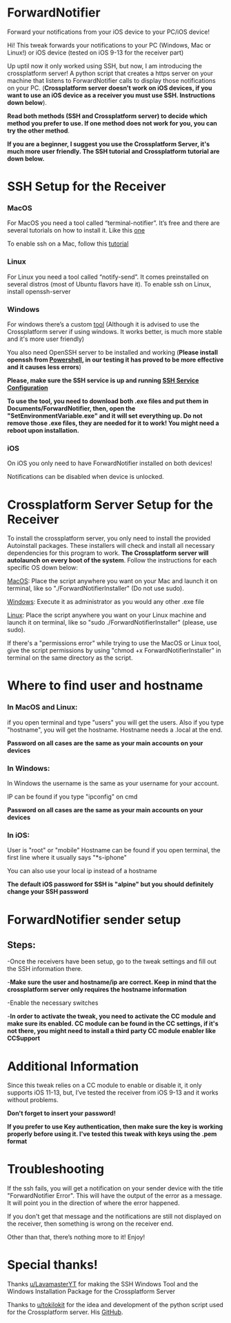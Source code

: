 # ForwardNotifier
Forward your notifications from your iOS device to your PC/iOS device!


Hi! This tweak forwards your notifications to your PC (Windows, Mac or Linux!) or iOS device (tested on iOS 9-13 for the receiver part)

Up uptil now it only worked using SSH, but now, I am introducing the crossplatform server! A python script that creates a https server on your machine that listens to ForwardNotifier calls to display those notifications on your PC. (**Crossplatform server doesn't work on iOS devices, if you want to use an iOS device as a receiver you must use SSH. Instructions down below**).

**Read both methods (SSH and Crossplatform server) to decide which method you prefer to use. If one method does not work for you, you can try the other method**.

**If you are a beginner, I suggest you use the Crossplatform Server, it's much more user friendly. The SSH tutorial and Crossplatform tutorial are down below.**

# SSH Setup for the Receiver

### MacOS

For MacOS you need a tool called “terminal-notifier”. It’s free and there are several tutorials on how to install it. Like this [one](https://brewinstall.org/install-terminal-notifier-on-mac-with-brew/)

To enable ssh on a Mac, follow this [tutorial](https://www.google.com/url?sa=t&rct=j&q=&esrc=s&source=web&cd=&cad=rja&uact=8&ved=2ahUKEwi6pbvMidzpAhURahQKHQYaBvsQFjACegQIDBAG&url=https%3A%2F%2Fosxdaily.com%2F2011%2F09%2F30%2Fremote-login-ssh-server-mac-os-x%2F&usg=AOvVaw3qUh4DI6uMFzS8KsyDa5Wm)

### Linux

For Linux you need a tool called “notify-send”. It comes preinstalled on several distros (most of Ubuntu flavors have it).
To enable ssh on Linux, install openssh-server

### Windows

For windows there’s a custom [tool](https://github.com/Greg0109/ForwardNotifier/tree/master/ForwardNotifier%20Client%20Tools/Windows%20SSH%20Client%20tool) (Although it is advised to use the Crossplatform server if using windows. It works better, is much more stable and it's more user friendly)

You also need OpenSSH server to be installed and working (**Please install openssh from [Powershell](https://docs.microsoft.com/en-us/windows-server/administration/openssh/openssh_install_firstuse#installing-openssh-with-powershell), in our testing it has proved to be more effective and it causes less errors**)

**Please, make sure the SSH service is up and running [SSH Service Configuration](https://docs.microsoft.com/en-us/windows-server/administration/openssh/openssh_install_firstuse#initial-configuration-of-ssh-server)**

**To use the tool, you need to download both .exe files and put them in Documents/ForwardNotifier, then, open the "SetEnvironmentVariable.exe" and it will set everything up.
Do not remove those .exe files, they are needed for it to work!
You might need a reboot upon installation.**

### iOS

On iOS you only need to have ForwardNotifier installed on both devices!

Notifications can be disabled when device is unlocked.

# Crossplatform Server Setup for the Receiver

To install the crossplatform server, you only need to install the provided Autoinstall packages. These installers will check and install all necessary dependencies for this program to work. **The Crossplatform server will autolaunch on every boot of the system**. Follow the instructions for each specific OS down below:

[MacOS](https://github.com/Greg0109/ForwardNotifier/blob/master/ForwardNotifier%20Client%20Tools/Crossplatform%20Server/Mac%20Autoinstall/ForwardNotifierInstaller.bash): Place the script anywhere you want on your Mac and launch it on terminal, like so "./ForwardNotifierInstaller" (Do not use sudo).

[Windows](https://github.com/Greg0109/ForwardNotifier/blob/master/ForwardNotifier%20Client%20Tools/Crossplatform%20Server/Windows%20Autoinstall/ForwardNotifierSetup.exe): Execute it as administrator as you would any other .exe file

[Linux](https://github.com/Greg0109/ForwardNotifier/blob/master/ForwardNotifier%20Client%20Tools/Crossplatform%20Server/Linux%20Autoinstall/ForwardNotifierInstaller.bash): Place the script anywhere you want on your Linux machine and launch it on terminal, like so "sudo ./ForwardNotifierInstaller" (please, use sudo).

If there's a "permissions error" while trying to use the MacOS or Linux tool, give the script permissions by using "chmod +x ForwardNotifierInstaller" in terminal on the same directory as the script.

# Where to find user and hostname

### In MacOS and Linux:

if you open terminal and type "users" you will get the users.
Also if you type "hostname", you will get the hostname.
Hostname needs a .local at the end.

**Password on all cases are the same as your main accounts on your devices**

### In Windows:
In Windows the username is the same as your username for your account.

IP can be found if you type "ipconfig" on cmd

**Password on all cases are the same as your main accounts on your devices**

### In iOS:
User is "root" or "mobile"
Hostname can be found if you open terminal, the first line where it usually says "*s-iphone"

You can also use your local ip instead of a hostname

**The default iOS password for SSH is "alpine" but you should definitely change your SSH password**

# ForwardNotifier sender setup
## Steps:

-Once the receivers have been setup, go to the tweak settings and fill out the SSH information there.

-**Make sure the user and hostname/ip are correct. Keep in mind that the crossplatform server only requires the hostname information**

-Enable the necessary switches

-**In order to activate the tweak, you need to activate the CC module and make sure its enabled. CC module can be found in the CC settings, if it's not there, you might need to install a third party CC module enabler like CCSupport**

# Additional Information

Since this tweak relies on a CC module to enable or disable it, it only supports iOS 11-13, but, I’ve tested the receiver from iOS 9-13 and it works without problems.

**Don't forget to insert your password!**

**If you prefer to use Key authentication, then make sure the key is working properly before using it. I've tested this tweak with keys using the .pem format**

# Troubleshooting

If the ssh fails, you will get a notification on your sender device with the title "ForwardNotifier Error". This will have the output of the error as a message. It will point you in the direction of where the error happened.

If you don't get that message and the notifications are still not displayed on the receiver, then something is wrong on the receiver end.


Other than that, there’s nothing more to it! Enjoy!

# Special thanks!

Thanks [u/LavamasterYT](https://www.reddit.com/u/LavamasterYT/?utm_source=share&utm_medium=ios_app&utm_name=iossmf) for making the SSH Windows Tool and the Windows Installation Package for the Crossplatform Server


Thanks to [u/tokilokit](https://www.reddit.com/u/tokilokit/?utm_source=share&utm_medium=ios_app&utm_name=iossmf) for the idea and development of the python script used for the Crossplatform server. His [GitHub](https://github.com/tokfrans03).
